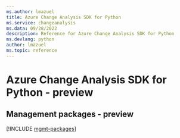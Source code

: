 ```yaml
---
ms.author: lmazuel
title: Azure Change Analysis SDK for Python
ms.service: changeanalysis
ms.data: 09/28/2022
description: Reference for Azure Change Analysis SDK for Python
ms.devlang: python
author: lmazuel
ms.topic: reference
---
```

# Azure Change Analysis SDK for Python - preview

## Management packages - preview
[!INCLUDE [mgmt-packages](change-analysis-mgmt-index.md)]
